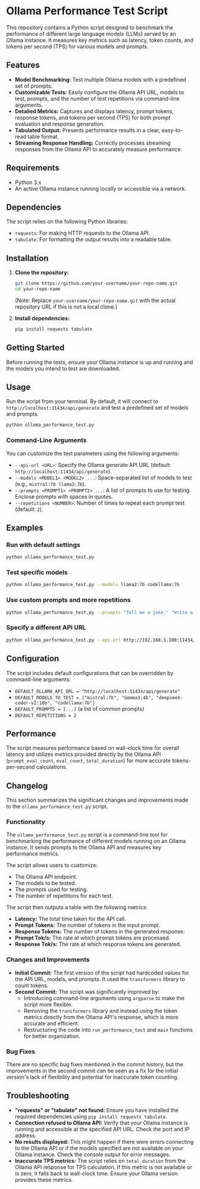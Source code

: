 # Ollama Performance Test Script

This repository contains a Python script designed to benchmark the performance of different large language models (LLMs) served by an Ollama instance. It measures key metrics such as latency, token counts, and tokens per second (TPS) for various models and prompts.

## Features

*   **Model Benchmarking:** Test multiple Ollama models with a predefined set of prompts.
*   **Customizable Tests:** Easily configure the Ollama API URL, models to test, prompts, and the number of test repetitions via command-line arguments.
*   **Detailed Metrics:** Captures and displays latency, prompt tokens, response tokens, and tokens per second (TPS) for both prompt evaluation and response generation.
*   **Tabulated Output:** Presents performance results in a clear, easy-to-read table format.
*   **Streaming Response Handling:** Correctly processes streaming responses from the Ollama API to accurately measure performance.

## Requirements

*   Python 3.x
*   An active Ollama instance running locally or accessible via a network.

## Dependencies

The script relies on the following Python libraries:

*   `requests`: For making HTTP requests to the Ollama API.
*   `tabulate`: For formatting the output results into a readable table.

## Installation

1.  **Clone the repository:**
    ```bash
    git clone https://github.com/your-username/your-repo-name.git
    cd your-repo-name
    ```
    (Note: Replace `your-username/your-repo-name.git` with the actual repository URL if this is not a local clone.)

2.  **Install dependencies:**
    ```bash
    pip install requests tabulate
    ```

## Getting Started

Before running the tests, ensure your Ollama instance is up and running and the models you intend to test are downloaded.

## Usage

Run the script from your terminal. By default, it will connect to `http://localhost:11434/api/generate` and test a predefined set of models and prompts.

```bash
python ollama_performance_test.py
```

### Command-Line Arguments

You can customize the test parameters using the following arguments:

*   `--api-url <URL>`: Specify the Ollama generate API URL (default: `http://localhost:11434/api/generate`).
*   `--models <MODEL1> <MODEL2> ...`: Space-separated list of models to test (e.g., `mistral:7b llama2:7b`).
*   `--prompts <PROMPT1> <PROMPT2> ...`: A list of prompts to use for testing. Enclose prompts with spaces in quotes.
*   `--repetitions <NUMBER>`: Number of times to repeat each prompt test (default: `2`).

## Examples

### Run with default settings

```bash
python ollama_performance_test.py
```

### Test specific models

```bash
python ollama_performance_test.py --models llama2:7b codellama:7b
```

### Use custom prompts and more repetitions

```bash
python ollama_performance_test.py --prompts "Tell me a joke." "Write a short poem about nature." --repetitions 5
```

### Specify a different API URL

```bash
python ollama_performance_test.py --api-url http://192.168.1.100:11434/api/generate
```

## Configuration

The script includes default configurations that can be overridden by command-line arguments:

*   `DEFAULT_OLLAMA_API_URL = "http://localhost:11434/api/generate"`
*   `DEFAULT_MODELS_TO_TEST = ["mistral:7b", "Gemma3:4b", "deepseek-coder-v2:16b", "codellama:7b"]`
*   `DEFAULT_PROMPTS = [...]` (a list of common prompts)
*   `DEFAULT_REPETITIONS = 2`

## Performance

The script measures performance based on wall-clock time for overall latency and utilizes metrics provided directly by the Ollama API (`prompt_eval_count`, `eval_count`, `total_duration`) for more accurate tokens-per-second calculations.

## Changelog

This section summarizes the significant changes and improvements made to the `ollama_performance_test.py` script.

### Functionality

The `ollama_performance_test.py` script is a command-line tool for benchmarking the performance of different models running on an Ollama instance. It sends prompts to the Ollama API and measures key performance metrics.

The script allows users to customize:
- The Ollama API endpoint.
- The models to be tested.
- The prompts used for testing.
- The number of repetitions for each test.

The script then outputs a table with the following metrics:
- **Latency:** The total time taken for the API call.
- **Prompt Tokens:** The number of tokens in the input prompt.
- **Response Tokens:** The number of tokens in the generated response.
- **Prompt Tok/s:** The rate at which prompt tokens are processed.
- **Response Tok/s:** The rate at which response tokens are generated.

### Changes and Improvements

- **Initial Commit:** The first version of the script had hardcoded values for the API URL, models, and prompts. It used the `transformers` library to count tokens.
- **Second Commit:** The script was significantly improved by:
    - Introducing command-line arguments using `argparse` to make the script more flexible.
    - Removing the `transformers` library and instead using the token metrics directly from the Ollama API's response, which is more accurate and efficient.
    - Restructuring the code into `run_performance_test` and `main` functions for better organization.

### Bug Fixes

There are no specific bug fixes mentioned in the commit history, but the improvements in the second commit can be seen as a fix for the initial version's lack of flexibility and potential for inaccurate token counting.

## Troubleshooting

*   **"requests" or "tabulate" not found:** Ensure you have installed the required dependencies using `pip install requests tabulate`.
*   **Connection refused to Ollama API:** Verify that your Ollama instance is running and accessible at the specified API URL. Check the port and IP address.
*   **No results displayed:** This might happen if there were errors connecting to the Ollama API or if the models specified are not available on your Ollama instance. Check the console output for error messages.
*   **Inaccurate TPS metrics:** The script relies on `total_duration` from the Ollama API response for TPS calculation. If this metric is not available or is zero, it falls back to wall-clock time. Ensure your Ollama version provides these metrics.
